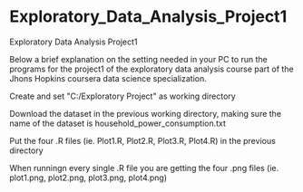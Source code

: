 # Exploratory_Data_Analysis_Project1
Exploratory Data Analysis Project1

Below a brief explanation on the setting needed in your PC to run the programs for the project1
of the exploratory data analysis course part of the Jhons Hopkins coursera data science specialization.

Create and set "C:/Exploratory Project" as working directory

Download the dataset in the previous working directory, making sure the name of the dataset is household_power_consumption.txt

Put the four .R files (ie. Plot1.R, Plot2.R, Plot3.R, Plot4.R) in the previous directory

When runningn every single .R file you are getting the four .png files (ie. plot1.png, plot2.png, plot3.png, plot4.png)

